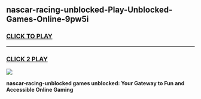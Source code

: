 
## nascar-racing-unblocked-Play-Unblocked-Games-Online-9pw5i
<h3>
<a href="https://premium76.site?title=nascar-racing-unblocked&ref=25A">CLICK TO PLAY</a></h3>
<hr>

<h3>
<a href="https://premium76.site?title=nascar-racing-unblocked&ref=25A">CLICK 2 PLAY</a>
  
</h3>

<a href="https://premium76.site?title=nascar-racing-unblocked&ref=25A"><img src="https://clearcache.store/games.png"></a>


**nascar-racing-unblocked games unblocked: Your Gateway to Fun and Accessible Online Gaming**

